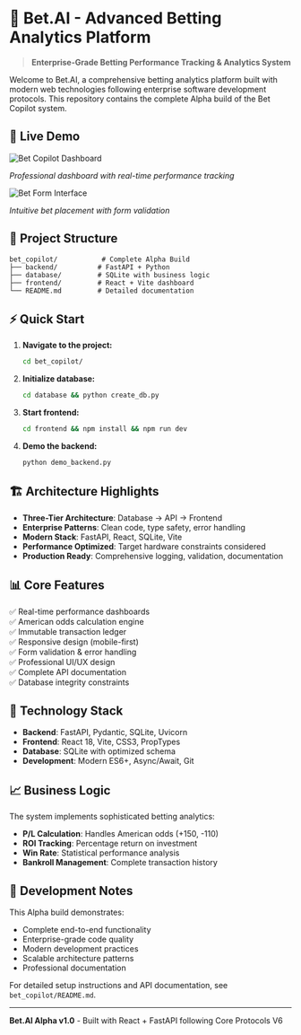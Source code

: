 # 🎯 Bet.AI - Advanced Betting Analytics Platform

> **Enterprise-Grade Betting Performance Tracking & Analytics System**

Welcome to Bet.AI, a comprehensive betting analytics platform built with modern web technologies following enterprise software development protocols. This repository contains the complete Alpha build of the Bet Copilot system.

## 🚀 Live Demo

![Bet Copilot Dashboard](https://github.com/user-attachments/assets/c8953f59-4b98-45c3-a52d-b5b83e9fd69f)

*Professional dashboard with real-time performance tracking*

![Bet Form Interface](https://github.com/user-attachments/assets/a85ec237-4572-4daa-970b-a00758e4e708)

*Intuitive bet placement with form validation*

## 📁 Project Structure

```
bet_copilot/           # Complete Alpha Build
├── backend/          # FastAPI + Python
├── database/         # SQLite with business logic
├── frontend/         # React + Vite dashboard
└── README.md         # Detailed documentation
```

## ⚡ Quick Start

1. **Navigate to the project:**
   ```bash
   cd bet_copilot/
   ```

2. **Initialize database:**
   ```bash
   cd database && python create_db.py
   ```

3. **Start frontend:**
   ```bash
   cd frontend && npm install && npm run dev
   ```

4. **Demo the backend:**
   ```bash
   python demo_backend.py
   ```

## 🏗️ Architecture Highlights

- **Three-Tier Architecture**: Database → API → Frontend
- **Enterprise Patterns**: Clean code, type safety, error handling
- **Modern Stack**: FastAPI, React, SQLite, Vite
- **Performance Optimized**: Target hardware constraints considered
- **Production Ready**: Comprehensive logging, validation, documentation

## 📊 Core Features

✅ Real-time performance dashboards  
✅ American odds calculation engine  
✅ Immutable transaction ledger  
✅ Responsive design (mobile-first)  
✅ Form validation & error handling  
✅ Professional UI/UX design  
✅ Complete API documentation  
✅ Database integrity constraints  

## 🎯 Technology Stack

- **Backend**: FastAPI, Pydantic, SQLite, Uvicorn
- **Frontend**: React 18, Vite, CSS3, PropTypes
- **Database**: SQLite with optimized schema
- **Development**: Modern ES6+, Async/Await, Git

## 📈 Business Logic

The system implements sophisticated betting analytics:

- **P/L Calculation**: Handles American odds (+150, -110)
- **ROI Tracking**: Percentage return on investment
- **Win Rate**: Statistical performance analysis
- **Bankroll Management**: Complete transaction history

## 🔧 Development Notes

This Alpha build demonstrates:
- Complete end-to-end functionality
- Enterprise-grade code quality
- Modern development practices
- Scalable architecture patterns
- Professional documentation

For detailed setup instructions and API documentation, see `bet_copilot/README.md`.

---

**Bet.AI Alpha v1.0** - Built with React + FastAPI following Core Protocols V6
